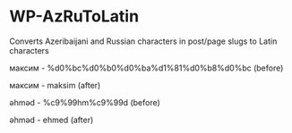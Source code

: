 ﻿# WP-AzRuToLatin
Converts Azeribaijani and Russian characters in post/page slugs to Latin characters

максим - %d0%bc%d0%b0%d0%ba%d1%81%d0%b8%d0%bc (before)

максим - maksim (after)



əhməd - %c9%99hm%c9%99d (before)

əhməd - ehmed (after)
